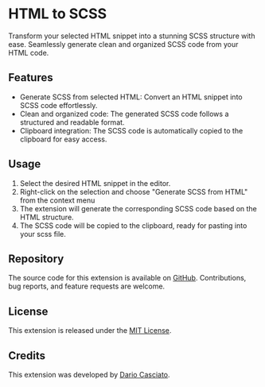 # HTML to SCSS

Transform your selected HTML snippet into a stunning SCSS structure with ease. Seamlessly generate clean and organized SCSS code from your HTML code.

## Features

- Generate SCSS from selected HTML: Convert an HTML snippet into SCSS code effortlessly.
- Clean and organized code: The generated SCSS code follows a structured and readable format.
- Clipboard integration: The SCSS code is automatically copied to the clipboard for easy access.

## Usage

1. Select the desired HTML snippet in the editor.
2. Right-click on the selection and choose "Generate SCSS from HTML" from the context menu
3. The extension will generate the corresponding SCSS code based on the HTML structure.
4. The SCSS code will be copied to the clipboard, ready for pasting into your scss file.

## Repository

The source code for this extension is available on [GitHub](https://github.com/DarioCasciato/vscode-html-to-scss). Contributions, bug reports, and feature requests are welcome.

## License

This extension is released under the [MIT License](LICENSE).

## Credits

This extension was developed by [Dario Casciato](https://github.com/DarioCasciato/).
